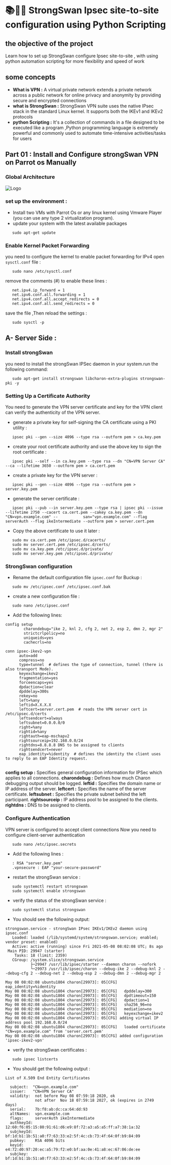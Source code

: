 # 📚🧑‍💻 StrongSwan Ipsec site-to-site configuration using Python Scripting

## the objective of the project
Learn how to  set up StrongSwan configure Ipsec site-to-site , with using python automation scripting for more flexibility and speed of work

## some concepts

- **What is VPN :** 
A virtual private network extends a private network across a public network for online privacy and anonymity by providing secure and encrypted connections
- **what is StrongSwan :**
StrongSwan VPN suite uses the native IPsec stack in the standard Linux kernel. It supports both the IKEv1 and IKEv2 protocols
- **python Scripting :**
It's a collection of commands in a file designed to be executed like a program ,Python programming language is extremely powerful and commonly used to automate time-intensive activities/tasks for users


## Part 01 : Install and Configure strongSwan VPN on Parrot os Manually
### Global Architecture
![Logo](https://www.google.com/url?sa=i&url=https%3A%2F%2Fwww.cisco.com%2Fc%2Ffr_ca%2Fsupport%2Fdocs%2Fsecurity%2Fasa-5500-x-series-firewalls%2F215884-configure-a-site-to-site-vpn-tunnel-with.html&psig=AOvVaw0Ql3rM_57K688OLmm_Synx&ust=1635949754825000&source=images&cd=vfe&ved=0CAsQjRxqFwoTCMi38Pjx-fMCFQAAAAAdAAAAABAD)


### set up the environment :
- Install two VMs with Parrot Os or any linux kernel using Vmware Player (you can use any type 2 virtualization program).
- update your system with the latest available packages 
```
   sudo apt-get update
```
### Enable Kernel Packet Forwarding
you need to configure the kernel to enable packet forwarding for IPv4
open `sysctl.conf` file :
```
   sudo nano /etc/sysctl.conf
```

remove the comments (#) to enable these lines :
```
   net.ipv4.ip_forward = 1
   net.ipv6.conf.all.forwarding = 1
   net.ipv4.conf.all.accept_redirects = 0
   net.ipv4.conf.all.send_redirects = 0
```
save the file ,Then reload the settings :
```
   sudo sysctl -p
```
## A- Server Side :
### Install strongSwan
you need to install the strongSwan IPSec daemon in your system.run the following command:
```
   sudo apt-get install strongswan libcharon-extra-plugins strongswan-pki -y
```

### Setting Up a Certificate Authority
You need to generate the VPN server certificate and key for the VPN client can verify the authenticity of the VPN server.
- generate a private key for self-signing the CA certificate using a PKI utility :
```
   ipsec pki --gen --size 4096 --type rsa --outform pem > ca.key.pem
```
- create your root certificate authority and use the above key to sign the root certificate :
```
   ipsec pki --self --in ca.key.pem --type rsa --dn "CN=VPN Server CA" --ca --lifetime 3650 --outform pem > ca.cert.pem
```
- create a private key for the VPN server :
```
   ipsec pki --gen --size 4096 --type rsa --outform pem > server.key.pem
```
-  generate the server certificate :
```
   ipsec pki --pub --in server.key.pem --type rsa | ipsec pki --issue --lifetime 2750 --cacert ca.cert.pem --cakey ca.key.pem --dn "CN=vpn.example.com" --           san="vpn.example.com" --flag serverAuth --flag ikeIntermediate --outform pem > server.cert.pem
```
- Copy the above certificate to use it later : 
```
   sudo mv ca.cert.pem /etc/ipsec.d/cacerts/
   sudo mv server.cert.pem /etc/ipsec.d/certs/
   sudo mv ca.key.pem /etc/ipsec.d/private/
   sudo mv server.key.pem /etc/ipsec.d/private/
```
### StrongSwan configuration
- Rename the default configuration file `ipsec.conf` for Buckup :
```
   sudo mv /etc/ipsec.conf /etc/ipsec.conf.bak
```
- create a new configuration file :
```
   sudo nano /etc/ipsec.conf
```
- Add the following lines:
```
config setup
        charondebug="ike 2, knl 2, cfg 2, net 2, esp 2, dmn 2, mgr 2"
        strictcrlpolicy=no
        uniqueids=yes
        cachecrls=no

conn ipsec-ikev2-vpn
      auto=add
      compress=no
      type=tunnel  # defines the type of connection, tunnel (there is also transport Mode).
      keyexchange=ikev2
      fragmentation=yes
      forceencaps=yes
      dpdaction=clear
      dpddelay=300s
      rekey=no
      left=%any
      leftid=X.X.X.X    
      leftcert=server.cert.pem  # reads the VPN server cert in /etc/ipsec.d/certs
      leftsendcert=always
      leftsubnet=0.0.0.0/0
      right=%any
      rightid=%any
      rightauth=eap-mschapv2
      rightsourceip=192.168.0.0/24
      rightdns=8.8.8.8 DNS to be assigned to clients
      rightsendcert=never
      eap_identity=%identity  # defines the identity the client uses to reply to an EAP Identity request.


```

**config setup :** Specifies general configuration information for IPSec which applies to all connections.
**charondebug :** Defines how much Charon debugging output should be logged.
**leftid :** Specifies the domain name or IP address of the server.
**leftcert :** Specifies the name of the server certificate.
**leftsubnet :** Specifies the private subnet behind the left participant.
**rightsourceip :** IP address pool to be assigned to the clients.
**rightdns :** DNS to be assigned to clients.

### Configure Authentication
VPN server is configured to accept client connections 
Now you need to configure client-server authentication
```
   sudo nano /etc/ipsec.secrets
```
- Add the following lines :
```
   : RSA "server.key.pem"
   .vpnsecure : EAP "your-secure-password"
```
- restart the strongSwan service :
```
   sudo systemctl restart strongswan
   sudo systemctl enable strongswan
```
- verify the status of the strongSwan service :
```
   sudo systemctl status strongswan
```
- You should see the following output:
```
strongswan.service - strongSwan IPsec IKEv1/IKEv2 daemon using ipsec.conf
   Loaded: loaded (/lib/systemd/system/strongswan.service; enabled; vendor preset: enabled)
   Active: active (running) since Fri 2021-05-08 08:02:08 UTC; 8s ago
 Main PID: 29947 (starter)
    Tasks: 18 (limit: 2359)
   CGroup: /system.slice/strongswan.service
           ├─29947 /usr/lib/ipsec/starter --daemon charon --nofork
           └─29973 /usr/lib/ipsec/charon --debug-ike 2 --debug-knl 2 --debug-cfg 2 --debug-net 2 --debug-esp 2 --debug-dmn 2 --debug-mgr 2

May 08 08:02:08 ubuntu1804 charon[29973]: 05[CFG]   eap_identity=%identity
May 08 08:02:08 ubuntu1804 charon[29973]: 05[CFG]   dpddelay=300
May 08 08:02:08 ubuntu1804 charon[29973]: 05[CFG]   dpdtimeout=150
May 08 08:02:08 ubuntu1804 charon[29973]: 05[CFG]   dpdaction=1
May 08 08:02:08 ubuntu1804 charon[29973]: 05[CFG]   sha256_96=no
May 08 08:02:08 ubuntu1804 charon[29973]: 05[CFG]   mediation=no
May 08 08:02:08 ubuntu1804 charon[29973]: 05[CFG]   keyexchange=ikev2
May 08 08:02:08 ubuntu1804 charon[29973]: 05[CFG] adding virtual IP address pool 192.168.0.0/24
May 08 08:02:08 ubuntu1804 charon[29973]: 05[CFG]   loaded certificate "CN=vpn.example.com" from 'server.cert.pem'
May 08 08:02:08 ubuntu1804 charon[29973]: 05[CFG] added configuration 'ipsec-ikev2-vpn'

```

- verify the strongSwan certificates :
```
   sudo ipsec listcerts
```
- You should get the following output :
```
List of X.509 End Entity Certificates

  subject:  "CN=vpn.example.com"
  issuer:   "CN=VPN Server CA"
  validity:  not before May 08 07:59:18 2020, ok
             not after  Nov 18 07:59:18 2027, ok (expires in 2749 days)
  serial:    7b:f8:ab:dc:ca:64:dd:93
  altNames:  vpn.example.com
  flags:     serverAuth ikeIntermediate
  authkeyId: 12:60:f6:05:15:80:91:61:d6:e9:8f:72:a3:a5:a5:ff:a7:38:1a:32
  subjkeyId: bf:1d:b1:1b:51:a0:f7:63:33:e2:5f:4c:cb:73:4f:64:0f:b9:84:09
  pubkey:    RSA 4096 bits
  keyid:     e4:72:d0:97:20:ec:a5:79:f2:e0:bf:aa:0e:41:a8:ec:67:06:de:ee
  subjkey:   bf:1d:b1:1b:51:a0:f7:63:33:e2:5f:4c:cb:73:4f:64:0f:b9:84:09
```


